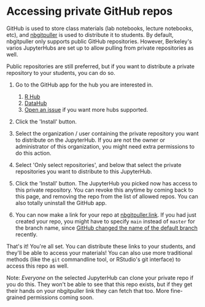 # Accessing private GitHub repos

GitHub is used to store class materials (lab notebooks, lecture notebooks, etc), and
[nbgitpuller](https://jupyterhub.github.io/nbgitpuller/) is used to distribute it
to students. By default, nbgitpuller only supports public GitHub repositories. However,
Berkeley's varios JupyterHubs are set up to allow pulling from private repositories
as well. 

Public repositories are still preferred, but if you want to distribute a private repository
to your students, you can do so.

1. Go to the GitHub app for the hub you are interested in. 

   1. [R Hub](https://github.com/apps/berkeley-r-hub-private-repo)
   2. [DataHub](https://github.com/apps/berkeley-datahub-private-repo)
   3. [Open an issue](https://github.com/berkeley-dsep-infra/datahub/issues) if you
      want more hubs supported.

2. Click the 'Install' button.

3. Select the organization / user containing the private repository you want to distribute
   on the JupyterHub. If you are not the owner or administrator of this organization, you might
   need extra permissions to do this action.
   
4. Select 'Only select repositories', and below that select the private repositories you want
   to distribute to this JupyterHub.
   
5. Click the 'Install' button. The JupyterHub you picked now has access to this private repository.
   You can revoke this anytime by coming back to this page, and removing the repo from the list of
   allowed repos. You can also totally uninstall the GitHub app. 

6. You can now make a link for your repo at [nbgitpuller.link](http://nbgitpuller.link). If you had
   just created your repo, you might have to specify `main` instead of `master` for the branch
   name, since [GitHub changed the name of the default branch](https://github.com/github/renaming)
   recently.
   
That's it! You're all set. You can distribute these links to your students, and they'll be
able to access your materials! You can also use more traditional methods (like the `git` commandline
tool, or RStudio's git interface) to access this repo as well.

Note: *Everyone* on the selected JupyterHub can clone your private repo if you
do this. They won't be able to see that this repo exists, but if they get their
hands on your nbgitpuller link they can fetch that too. More fine-grained
permissions coming soon.

